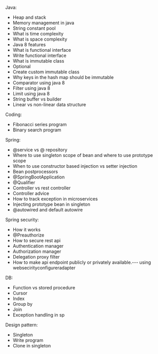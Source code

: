 Java:
* Heap and stack
* Memory management in java
* String constant pool
* What is time complexity
* What is space complexity
* Java 8 features
* What is functional interface
* Write functional interface
* What is immutable class
* Optional
* Create custom immutable class
* Why keys in the hash map should be immutable
* Comparator using java 8
* Filter using java 8
* Limit using java 8
* String buffer vs builder
* Linear vs non-linear data structure


Coding:
* Fibonacci series program
* Binary search program

Spring:
* @service vs @ repository
* Where to use singleton scope of bean and where to use prototype scope
* When to use constructor based injection vs setter injection
* Bean postprocessors
* @SpringBootApplication
* @Qualifier
* Controller vs rest controller
* Controller advice
* How to track exception in microservices
* Injecting prototype bean in singleton
* @autowired and default autowire



Spring security:
* How it works
* @Preauthorize
* How to secure rest api
* Authentication manager
* Authorization manager
* Delegation proxy filter
* How to make api endpoint publicly or privately available.--- using websecirityconfigureradapter


DB:
* Function vs stored procedure
* Cursor
* Index
* Group by
* Join
* Exception handling in sp

Design pattern:
* Singleton
* Write program
* Clone in singleton